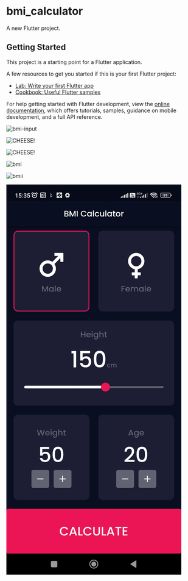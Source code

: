 # bmi_calculator

A new Flutter project.

## Getting Started

This project is a starting point for a Flutter application.

A few resources to get you started if this is your first Flutter project:

- [Lab: Write your first Flutter app](https://docs.flutter.dev/get-started/codelab)
- [Cookbook: Useful Flutter samples](https://docs.flutter.dev/cookbook)

For help getting started with Flutter development, view the
[online documentation](https://docs.flutter.dev/), which offers tutorials,
samples, guidance on mobile development, and a full API reference.


![bmi-input](/home/manarul/Desktop/Edspert/books_app/assets/images/book1.jpg)

![CHEESE!](sandip-roy-bAOcoCR50cs-unsplash.jpg)

![CHEESE!](/home/manarul/Downloads/sandip-roy-bAOcoCR50cs-unsplash.jpg)

![bmi](/home/manarul/Desktop/Edspert/bmi_calculator/assets/images/bmi_input.jpg)

![bmii](bmi_result.jpg)

![bmi](/assets/images/bmi_input.jpg)